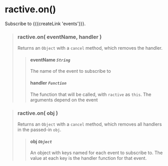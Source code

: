 # ractive.on()

Subscribe to {{{createLink 'events'}}}.

> ### ractive.on( eventName, handler )
> Returns an `Object` with a `cancel` method, which removes the handler.
> > #### **eventName** *`String`*
> > The name of the event to subscribe to
> > #### **handler** *`Function`*
> > The function that will be called, with `ractive` as `this`. The arguments depend on the event

> ### ractive.on( obj )
> Returns an `Object` with a `cancel` method, which removes all handlers in the passed-in `obj`.
> > #### **obj** *`Object`*
> > An object with keys named for each event to subscribe to. The value at each key is the handler function for that event.
